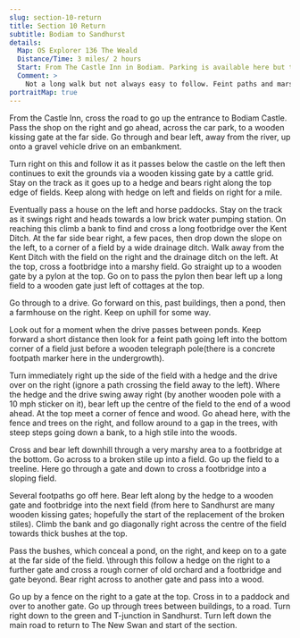 ```yaml
---
slug: section-10-return
title: Section 10 Return
subtitle: Bodiam to Sandhurst
details:
  Map: OS Explorer 136 The Weald
  Distance/Time: 3 miles/ 2 hours
  Start: From The Castle Inn in Bodiam. Parking is available here but there may be a charge.
  Comment: >
    Not a long walk but not always easy to follow. Feint paths and marshy patches need time and care.
portraitMap: true
---
```

From the Castle Inn, cross the road to go up the entrance to Bodiam Castle. Pass the shop on the right and go ahead, across the car park, to a wooden kissing gate at the far side. Go through and bear left, away from the river, up onto a gravel vehicle drive on an embankment.

Turn right on this and follow it as it passes below the castle on the left then continues to exit the grounds via a wooden kissing gate by a cattle grid. Stay on the track as it goes up to a hedge and bears right along the top edge of fields. Keep along with hedge on left and fields on right for a mile.

Eventually pass a house on the left and horse paddocks. Stay on the track as it swings right and heads towards a low brick water pumping station. On reaching this climb a bank to find and cross a long footbridge over the Kent Ditch. At the far side bear right, a few paces, then drop down the slope on the left, to a corner of a field by a wide drainage ditch. Walk away from the Kent Ditch with the field on the right and the drainage ditch on the left. At the top, cross a footbridge into a marshy field. Go straight up to a wooden gate by a pylon at the top. Go on to pass the pylon then bear left up a long field to a wooden gate just left of cottages at the top.

Go through to a drive. Go forward on this, past buildings, then a pond, then a farmhouse on the right. Keep on uphill for some way.

Look out for a moment when the drive passes between ponds. Keep forward a short distance then look for a feint path going left into the bottom corner of a field just before a wooden telegraph pole(there is a concrete footpath marker here in the undergrowth).

Turn immediately right up the side of the field with a hedge and the drive over on the right (ignore a path crossing the field away to the left). Where the hedge and the drive swing away right (by another wooden pole with a 10 mph sticker on it), bear left up the centre of the field to the end of a wood ahead. At the top meet a corner of fence and wood. Go ahead here, with the fence and trees on the right, and follow around to a gap in the trees, with steep steps going down a bank, to a high stile into the woods.

Cross and bear left downhill through a very marshy area to a footbridge at the bottom. Go across to a broken stile up into a field. Go up the field to a treeline. Here go through a gate and down to cross a footbridge into a sloping field.

Several footpaths go off here. Bear left along by the hedge to a wooden gate and footbridge into the next field (from here to Sandhurst are many wooden kissing gates; hopefully the start of the replacement of the broken stiles). Climb the bank and go diagonally right across the centre of the field towards thick bushes at the top.

Pass the bushes, which conceal a pond, on the right, and keep on to a gate at the far side of the field. \through this follow a hedge on the right to a further gate and cross a rough corner of old orchard and a footbridge and gate beyond. Bear right across to another gate and pass into a wood.

Go up by a fence on the right to a gate at the top. Cross in to a paddock and over to another gate. Go up through trees between buildings, to a road. Turn right down to the green and T-junction in Sandhurst. Turn left down the main road to return to The New Swan and start of the section.


